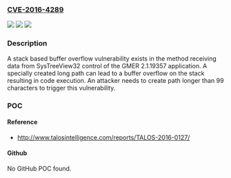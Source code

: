 ### [CVE-2016-4289](https://cve.mitre.org/cgi-bin/cvename.cgi?name=CVE-2016-4289)
![](https://img.shields.io/static/v1?label=Product&message=GMER&color=blue)
![](https://img.shields.io/static/v1?label=Version&message=n%2Fa&color=blue)
![](https://img.shields.io/static/v1?label=Vulnerability&message=Buffer%20Overflow&color=brighgreen)

### Description

A stack based buffer overflow vulnerability exists in the method receiving data from SysTreeView32 control of the GMER 2.1.19357 application. A specially created long path can lead to a buffer overflow on the stack resulting in code execution. An attacker needs to create path longer than 99 characters to trigger this vulnerability.

### POC

#### Reference
- http://www.talosintelligence.com/reports/TALOS-2016-0127/

#### Github
No GitHub POC found.

